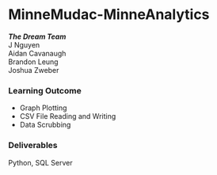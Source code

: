 # MinneMudac-MinneAnalytics
***The Dream Team***
<br />J Nguyen<br />Aidan Cavanaugh<br />Brandon Leung<br />Joshua Zweber

### Learning Outcome
- Graph Plotting
- CSV File Reading and Writing
- Data Scrubbing

### Deliverables
Python, SQL Server
